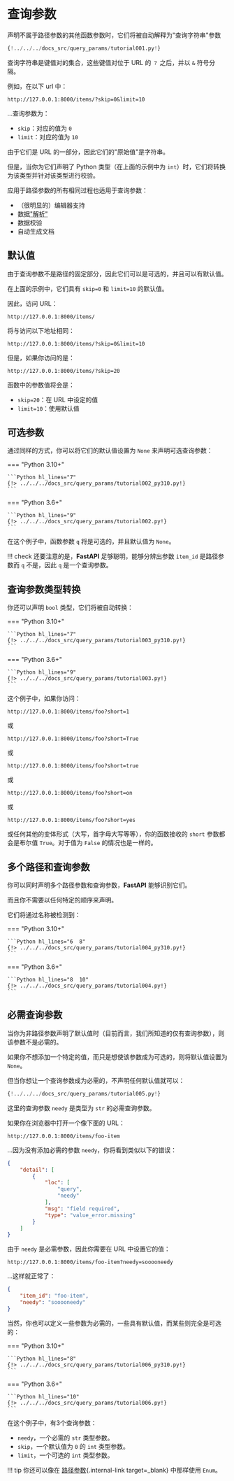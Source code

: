 # 查询参数

声明不属于路径参数的其他函数参数时，它们将被自动解释为"查询字符串"参数

```Python hl_lines="9"
{!../../../docs_src/query_params/tutorial001.py!}
```

查询字符串是键值对的集合，这些键值对位于 URL 的 `？` 之后，并以 `&` 符号分隔。

例如，在以下 url 中：

```
http://127.0.0.1:8000/items/?skip=0&limit=10
```

...查询参数为：

* `skip`：对应的值为 `0`
* `limit`：对应的值为 `10`

由于它们是 URL 的一部分，因此它们的"原始值"是字符串。

但是，当你为它们声明了 Python 类型（在上面的示例中为 `int`）时，它们将转换为该类型并针对该类型进行校验。

应用于路径参数的所有相同过程也适用于查询参数：

* （很明显的）编辑器支持
* 数据<abbr title="将来自 HTTP 请求的字符串转换为 Python 数据类型">"解析"</abbr>
* 数据校验
* 自动生成文档

## 默认值

由于查询参数不是路径的固定部分，因此它们可以是可选的，并且可以有默认值。

在上面的示例中，它们具有 `skip=0` 和 `limit=10` 的默认值。

因此，访问 URL：

```
http://127.0.0.1:8000/items/
```

将与访问以下地址相同：

```
http://127.0.0.1:8000/items/?skip=0&limit=10
```

但是，如果你访问的是：

```
http://127.0.0.1:8000/items/?skip=20
```

函数中的参数值将会是：

* `skip=20`：在 URL 中设定的值
* `limit=10`：使用默认值

## 可选参数

通过同样的方式，你可以将它们的默认值设置为 `None` 来声明可选查询参数：

=== "Python 3.10+"

    ```Python hl_lines="7"
    {!> ../../../docs_src/query_params/tutorial002_py310.py!}
    ```

=== "Python 3.6+"

    ```Python hl_lines="9"
    {!> ../../../docs_src/query_params/tutorial002.py!}
    ```

在这个例子中，函数参数 `q` 将是可选的，并且默认值为 `None`。

!!! check
    还要注意的是，**FastAPI** 足够聪明，能够分辨出参数 `item_id` 是路径参数而 `q` 不是，因此 `q` 是一个查询参数。

## 查询参数类型转换

你还可以声明 `bool` 类型，它们将被自动转换：

=== "Python 3.10+"

    ```Python hl_lines="7"
    {!> ../../../docs_src/query_params/tutorial003_py310.py!}
    ```

=== "Python 3.6+"

    ```Python hl_lines="9"
    {!> ../../../docs_src/query_params/tutorial003.py!}
    ```

这个例子中，如果你访问：

```
http://127.0.0.1:8000/items/foo?short=1
```

或

```
http://127.0.0.1:8000/items/foo?short=True
```

或

```
http://127.0.0.1:8000/items/foo?short=true
```

或

```
http://127.0.0.1:8000/items/foo?short=on
```

或

```
http://127.0.0.1:8000/items/foo?short=yes
```

或任何其他的变体形式（大写，首字母大写等等），你的函数接收的 `short` 参数都会是布尔值 `True`。对于值为 `False` 的情况也是一样的。


## 多个路径和查询参数

你可以同时声明多个路径参数和查询参数，**FastAPI** 能够识别它们。

而且你不需要以任何特定的顺序来声明。

它们将通过名称被检测到：

=== "Python 3.10+"

    ```Python hl_lines="6  8"
    {!> ../../../docs_src/query_params/tutorial004_py310.py!}
    ```

=== "Python 3.6+"

    ```Python hl_lines="8  10"
    {!> ../../../docs_src/query_params/tutorial004.py!}
    ```

## 必需查询参数

当你为非路径参数声明了默认值时（目前而言，我们所知道的仅有查询参数），则该参数不是必需的。

如果你不想添加一个特定的值，而只是想使该参数成为可选的，则将默认值设置为 `None`。

但当你想让一个查询参数成为必需的，不声明任何默认值就可以：

```Python hl_lines="6-7"
{!../../../docs_src/query_params/tutorial005.py!}
```

这里的查询参数 `needy` 是类型为 `str` 的必需查询参数。

如果你在浏览器中打开一个像下面的 URL：

```
http://127.0.0.1:8000/items/foo-item
```

...因为没有添加必需的参数 `needy`，你将看到类似以下的错误：

```JSON
{
    "detail": [
        {
            "loc": [
                "query",
                "needy"
            ],
            "msg": "field required",
            "type": "value_error.missing"
        }
    ]
}
```

由于 `needy` 是必需参数，因此你需要在 URL 中设置它的值：

```
http://127.0.0.1:8000/items/foo-item?needy=sooooneedy
```

...这样就正常了：

```JSON
{
    "item_id": "foo-item",
    "needy": "sooooneedy"
}
```

当然，你也可以定义一些参数为必需的，一些具有默认值，而某些则完全是可选的：

=== "Python 3.10+"

    ```Python hl_lines="8"
    {!> ../../../docs_src/query_params/tutorial006_py310.py!}
    ```

=== "Python 3.6+"

    ```Python hl_lines="10"
    {!> ../../../docs_src/query_params/tutorial006.py!}
    ```

在这个例子中，有3个查询参数：

* `needy`，一个必需的 `str` 类型参数。
* `skip`，一个默认值为 `0` 的 `int` 类型参数。
* `limit`，一个可选的 `int` 类型参数。

!!! tip
    你还可以像在 [路径参数](path-params.md#predefined-values){.internal-link target=_blank} 中那样使用 `Enum`。
